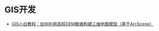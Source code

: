# GIS开发

* [GIS小白教程：如何利用高程DEM数据构建三维地图模型（基于ArcScene）](./2020-09/2020-09-09/GIS小白教程：如何利用高程DEM数据构建三维地图模型（基于ArcScene）.md)